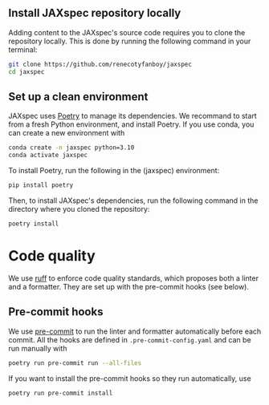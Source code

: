 ## Install JAXspec repository locally

Adding content to the JAXspec's source code requires you to clone the repository locally. This is done by running the
following command in your terminal:

``` bash
git clone https://github.com/renecotyfanboy/jaxspec
cd jaxspec
```

## Set up a clean environment

JAXspec uses [Poetry](https://python-poetry.org/) to manage its dependencies. We recommand to start from a fresh
Python environment, and install Poetry. If you use conda, you can create a new environment with

``` bash
conda create -n jaxspec python=3.10
conda activate jaxspec
```

To install Poetry, run the following in the (jaxspec) environment:

``` bash
pip install poetry
```

Then, to install JAXspec's dependencies, run the following command in the directory where you cloned the repository:

``` bash
poetry install
```

# Code quality

We use [ruff](https://docs.astral.sh/ruff/) to enforce code quality standards, which proposes both a linter and a
formatter. They are set up with the pre-commit hooks (see below).

## Pre-commit hooks

We use [pre-commit](https://pre-commit.com/) to run the linter and formatter automatically before each commit.
All the hooks are defined in `.pre-commit-config.yaml` and can be run manually with

``` bash
poetry run pre-commit run --all-files
```

If you want to install the pre-commit hooks so they run automatically, use

``` bash
poetry run pre-commit install
```